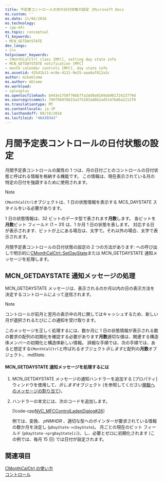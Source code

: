 ```yaml
---
title: 予定表コントロールの月の日付状態の設定 |Microsoft Docs
ms.custom: ''
ms.date: 11/04/2016
ms.technology:
- cpp-mfc
ms.topic: conceptual
f1_keywords:
- MCN_GETDAYSTATE
dev_langs:
- C++
helpviewer_keywords:
- CMonthCalCtrl class [MFC], setting day state info
- MCN_GETDAYSTATE notification [MFC]
- month calendar controls [MFC], day state info
ms.assetid: 435d1b11-ec0e-4121-9e25-aaa6af812a3c
author: mikeblome
ms.author: mblome
ms.workload:
- cplusplus
ms.openlocfilehash: b443e1758f766b7fa2dd9a0169ab98172423779d
ms.sourcegitcommit: 799f9b976623a375203ad8b2ad5147bd6a2212f0
ms.translationtype: MT
ms.contentlocale: ja-JP
ms.lasthandoff: 09/19/2018
ms.locfileid: "46439343"
---
```

# <a name="setting-the-day-state-of-a-month-calendar-control"></a>月間予定表コントロールの日付状態の設定

月間予定表コントロールの属性の 1 つは、月の日付ごとのコントロールの日付状態と呼ばれる情報を格納する機能です。 この情報は、現在表示されている月の特定の日付を強調するために使用されます。

> [!NOTE]
>  `CMonthCalCtrl`オブジェクトは、1 日の状態情報を表示する MCS_DAYSTATE スタイルをいる必要があります。

1 日の状態情報は、32 ビットのデータ型で表されます**月数**します。 各ビットを**月数**ビット フィールド (1 ~ 31) は、1 か月 1 日の状態を表します。 対応する日が表示されます、ビットが上にある場合は、太字で。それ以外の場合、太字で表示されます。

月間予定表コントロールの日付状態の設定の 2 つの方法があります: への呼び出しで明示的に[CMonthCalCtrl::SetDayState](../mfc/reference/cmonthcalctrl-class.md#setdaystate)または MCN_GETDAYSTATE 通知メッセージを処理します。

## <a name="handling-the-mcngetdaystate-notification-message"></a>MCN_GETDAYSTATE 通知メッセージの処理

MCN_GETDAYSTATE メッセージは、表示されるのか月以内の日の表示方法を決定するコントロールによって送信されます。

> [!NOTE]
>  コントロールが前月と翌月の表示中の月に関してはキャッシュするため、新しい月が選択されるたびにこの通知を受け取ります。

このメッセージを正しく処理するには、数か月に 1 日の状態情報が表示される数の要求の配列の初期化を確認する必要があります**月数**適切な値は、関連する構造体メンバーの初期化と構造体新しい情報。 詳細な手順では、次の手順では、あると想定する`CMonthCalCtrl`と呼ばれるオブジェクト*示します*と配列の**月数**オブジェクト、 *mdState*.

#### <a name="to-handle-the-mcngetdaystate-notification-message"></a>MCN_GETDAYSTATE 通知メッセージを処理するには

1. MCN_GETDAYSTATE メッセージの通知ハンドラーを追加する [プロパティ] ウィンドウを使用して、*示します*オブジェクト (を参照してください[関数へのメッセージの割り当て](../mfc/reference/mapping-messages-to-functions.md))。

1. ハンドラーの本文には、次のコードを追加します。

     [!code-cpp[NVC_MFCControlLadenDialog#26](../mfc/codesnippet/cpp/setting-the-day-state-of-a-month-calendar-control_1.cpp)]

     例では、変換、 *pNMHDR* 、適切な型へのポインターが要求されている情報の数か月を決定し (`pDayState->cDayState`)。 月ごとの現在のビット フィールド (`pDayState->prgDayState[i]`)、し、必要とゼロに初期化されます (この例では、毎月 15 日) では日付が設定されます。

## <a name="see-also"></a>関連項目

[CMonthCalCtrl の使い方](../mfc/using-cmonthcalctrl.md)<br/>
[コントロール](../mfc/controls-mfc.md)

